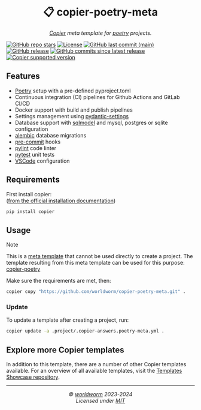 <h1 align="center">📋 copier-poetry-meta</h1>
<p align="center">
  <i><a href="https://github.com/copier-org/copier">Copier</a> meta template for <a href="https://github.com/python-poetry/poetry">poetry</a> projects.</i>
</p>


<!-- Place https://shields.io/ badges here -->
[![GitHub repo stars](https://img.shields.io/github/stars/worldworm/copier-poetry-meta)](https://github.com/worldworm/copier-poetry-meta)
[![License](https://img.shields.io/badge/license-MIT-green?logo=opensourceinitiative&logoColor=fff)](https://github.com/worldworm/copier-poetry-meta/blob/main/LICENSE)
[![GitHub last commit (main)](https://img.shields.io/github/last-commit/worldworm/copier-poetry-meta/main)](https://github.com/worldworm/copier-poetry-meta/commits/main/)
[![GitHub release](https://img.shields.io/github/v/release/worldworm/copier-poetry-meta)](https://github.com/worldworm/copier-poetry-meta/releases/latest)
[![GitHub commits since latest release](https://img.shields.io/github/commits-since/worldworm/copier-poetry-meta/latest/main)](https://github.com/worldworm/copier-poetry-meta/releases/latest)
[![Copier supported version](https://img.shields.io/badge/Copier-v9-blue)](https://github.com/copier-org/copier)


## Features
- [Poetry](https://github.com/python-poetry/poetry) setup with a pre-defined pyproject.toml
- Continuous integration (CI) pipelines for Github Actions and GitLab CI/CD
- Docker support with build and publish pipelines
- Settings management using [pydantic-settings](https://github.com/pydantic/pydantic-settings)
- Database support with [sqlmodel](https://github.com/tiangolo/sqlmodel) and mysql, postgres or sqlite configuration
- [alembic](https://github.com/sqlalchemy/alembic) database migrations
- [pre-commit](https://github.com/pre-commit/pre-commit) hooks
- [pylint](https://github.com/pylint-dev/pylint) code linter
- [pytest](https://github.com/pytest-dev/pytest/) unit tests
- [VSCode](https://github.com/microsoft/vscode) configuration


## Requirements
First install copier:<br>
([from the official installation documentation](https://copier.readthedocs.io/en/stable/#installation))
```bash
pip install copier
```


## Usage
> [!NOTE]
> This is a [meta template](https://github.com/worldworm/copier-showcase/blob/main/types/meta.md) that cannot be used directly to create a project.
> The template resulting from this meta template can be used for this purpose: [copier-poetry](https://github.com/worldworm/copier-poetry)



Make sure the requirements are met, then:
```bash
copier copy "https://github.com/worldworm/copier-poetry-meta.git" .
```

### Update
To update a template after creating a project, run:
```bash
copier update -a .project/.copier-answers.poetry-meta.yml .
```


## Explore more Copier templates
In addition to this template, there are a number of other Copier templates available. For an overview of all available templates, visit the [Templates Showcase repository](https://github.com/worldworm/copier-showcase).

---
<p align="center">
  <i>© <a href="https://github.com/worldworm">worldworm</a> 2023-2024</i>
  <br><i>Licensed under <a href="https://github.com/worldworm/copier-poetry-meta/blob/main/LICENSE">MIT</a></i>
</p>
